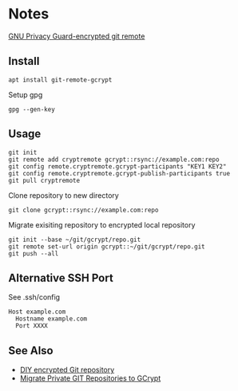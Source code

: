 # Notes

[GNU Privacy Guard-encrypted git remote](https://github.com/spwhitton/git-remote-gcrypt)

## Install

```shell
apt install git-remote-gcrypt
```

Setup gpg
```
gpg --gen-key
```


## Usage

```shell
git init
git remote add cryptremote gcrypt::rsync://example.com:repo
git config remote.cryptremote.gcrypt-participants "KEY1 KEY2"
git config remote.cryptremote.gcrypt-publish-participants true
git pull cryptremote
```

Clone repository to new directory
```shell
git clone gcrypt::rsync://example.com:repo
```

Migrate exisiting repository to encrypted local repository
```
git init --base ~/git/gcrypt/repo.git
git remote set-url origin gcrypt::~/git/gcrypt/repo.git
git push --all
```

## Alternative SSH Port
See .ssh/config
```
Host example.com
  Hostname example.com
  Port XXXX
```

## See Also

* [DIY encrypted Git repository](https://daveparrish.net/posts/2018-06-12-DIY-encrypted-Git-repository.html)
* [Migrate Private GIT Repositories to GCrypt](https://www.alwaysrightinstitute.com/gcrypt/)
